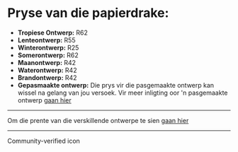 # Pryse van die papierdrake:

- **Tropiese Ontwerp:** R62
- **Lenteontwerp:** R55
- **Winterontwerp:** R25
- **Somerontwerp:** R62
- **Maanontwerp:** R42
- **Waterontwerp:** R42
- **Brandontwerp:** R42
- **Gepasmaakte ontwerp:** Die prys vir die pasgemaakte ontwerp kan wissel na gelang van jou versoek. Vir meer inligting oor 'n pasgemaakte ontwerp [gaan hier](https://paperdragons.pages.dev/types/#want-a-custom-design)

***

Om die prente van die verskillende ontwerpe te sien [gaan hier](https://paperdragons.pages.dev/types)

***

Community-verified icon